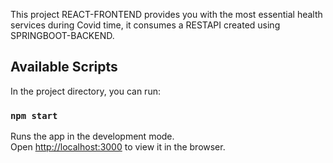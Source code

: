 This project REACT-FRONTEND provides you with the most essential health services during Covid time,
it consumes a RESTAPI created using SPRINGBOOT-BACKEND.

## Available Scripts

In the project directory, you can run:

### `npm start`

Runs the app in the development mode.\
Open [http://localhost:3000](http://localhost:3000) to view it in the browser.
